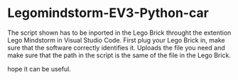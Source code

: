 # Legomindstorm-EV3-Python-car
The script shown has to be inported in the Lego Brick throught the extention Lego Mindstorm in Visual Studio Code. 
First plug your Lego Brick in, make sure that the software correctly identifies it. Uploads the file you need and make sure that the path in the script is the same of the file in the Lego Brick. 

hope it can be useful. 
